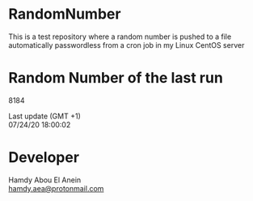 # RandomNumber    
This is a test repository where a random number is pushed to a file automatically passwordless from a cron job in my Linux CentOS server    
# Random Number of the last run   
8184
      
Last update (GMT +1)    
07/24/20 18:00:02
# Developer    
Hamdy Abou El Anein   
hamdy.aea@protonmail.com
